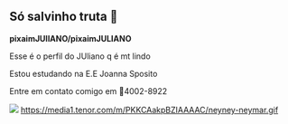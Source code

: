 ## Só salvinho truta  🤙

**pixaimJUlIANO/pixaimJULIANO** 

Esse é o perfil do JUliano q é mt lindo

Estou estudando na E.E Joanna Sposito

Entre em contato comigo em 📱4002-8922




![](https://media1.tenor.com/m/PKKCAakpBZIAAAAC/neyney-neymar.gif )
https://media1.tenor.com/m/PKKCAakpBZIAAAAC/neyney-neymar.gif
